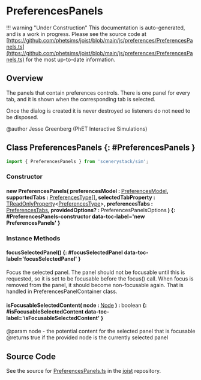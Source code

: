 # PreferencesPanels

!!! warning "Under Construction"
    This documentation is auto-generated, and is a work in progress. Please see the source code at
    [https://github.com/phetsims/joist/blob/main/js/preferences/PreferencesPanels.ts](https://github.com/phetsims/joist/blob/main/js/preferences/PreferencesPanels.ts) for the most up-to-date information.

## Overview

The panels that contain preferences controls. There is one panel for every tab, and it is shown when the
corresponding tab is selected.

Once the dialog is created it is never destroyed so listeners do not need to be disposed.

@author Jesse Greenberg (PhET Interactive Simulations)

## Class PreferencesPanels {: #PreferencesPanels }


```js
import { PreferencesPanels } from 'scenerystack/sim';
```
### Constructor

#### new PreferencesPanels( preferencesModel : <span style="font-weight: 400;">[PreferencesModel](../sim/PreferencesModel.md)</span>, supportedTabs : <span style="font-weight: 400;">[PreferencesType](../joist/PreferencesType.md)[]</span>, selectedTabProperty : <span style="font-weight: 400;">[TReadOnlyProperty](../axon/TReadOnlyProperty.md)&lt;[PreferencesType](../joist/PreferencesType.md)&gt;</span>, preferencesTabs : <span style="font-weight: 400;">[PreferencesTabs](../sim/PreferencesTabs.md)</span>, providedOptions? : <span style="font-weight: 400;">PreferencesPanelsOptions</span> ) {: #PreferencesPanels-constructor data-toc-label='new PreferencesPanels' }

### Instance Methods

#### focusSelectedPanel() {: #focusSelectedPanel data-toc-label='focusSelectedPanel' }

Focus the selected panel. The panel should not be focusable until this is requested, so it is set to be
focusable before the focus() call. When focus is removed from the panel, it should become non-focusable
again. That is handled in PreferencesPanelContainer class.

#### isFocusableSelectedContent( node : <span style="font-weight: 400;">[Node](../scenery/Node.md)</span> ) : <span style="font-weight: 400;"><span style="color: hsla(calc(var(--md-hue) + 180deg),80%,40%,1);">boolean</span></span> {: #isFocusableSelectedContent data-toc-label='isFocusableSelectedContent' }

@param node - the potential content for the selected panel that is focusable
@returns true if the provided node is the currently selected panel



## Source Code

See the source for [PreferencesPanels.ts](https://github.com/phetsims/joist/blob/main/js/preferences/PreferencesPanels.ts) in the [joist](https://github.com/phetsims/joist) repository.
